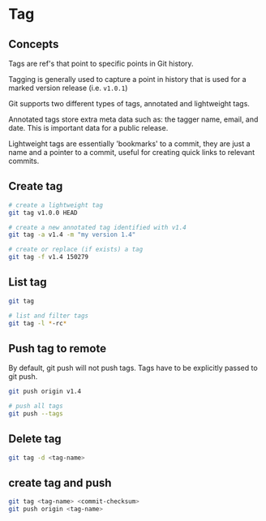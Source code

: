 # Tag

## Concepts

Tags are ref's that point to specific points in Git history.

Tagging is generally used to capture a point in history that is used for a marked version release (i.e. `v1.0.1`)

Git supports two different types of tags, annotated and lightweight tags.

Annotated tags store extra meta data such as: the tagger name, email, and date. This is important data for a public release. 

Lightweight tags are essentially 'bookmarks' to a commit, they are just a name and a pointer to a commit, useful for creating quick links to relevant commits.


## Create tag

```sh
# create a lightweight tag
git tag v1.0.0 HEAD

# create a new annotated tag identified with v1.4
git tag -a v1.4 -m "my version 1.4"

# create or replace (if exists) a tag
git tag -f v1.4 150279
```


## List tag

```sh
git tag

# list and filter tags
git tag -l *-rc*
```


## Push tag to remote

By default, git push will not push tags. Tags have to be explicitly passed to git push.

```sh
git push origin v1.4

# push all tags
git push --tags
```

## Delete tag

```sh
git tag -d <tag-name>
```


## create tag and push

```sh
git tag <tag-name> <commit-checksum>
git push origin <tag-name>
```
